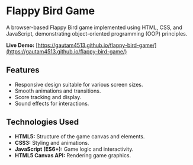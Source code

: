 # Flappy Bird Game

A browser-based Flappy Bird game implemented using HTML, CSS, and JavaScript, demonstrating object-oriented programming (OOP) principles.


**Live Demo:** [https://gautam4513.github.io/flappy-bird-game/](https://gautam4513.github.io/flappy-bird-game/)

## Features

- Responsive design suitable for various screen sizes.
- Smooth animations and transitions.
- Score tracking and display.
- Sound effects for interactions.

## Technologies Used

- **HTML5:** Structure of the game canvas and elements.
- **CSS3:** Styling and animations.
- **JavaScript (ES6+):** Game logic and interactivity.
- **HTML5 Canvas API:** Rendering game graphics.
